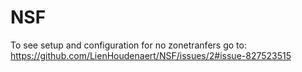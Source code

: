 # NSF

To see setup and configuration for no zonetranfers go to:
https://github.com/LienHoudenaert/NSF/issues/2#issue-827523515
